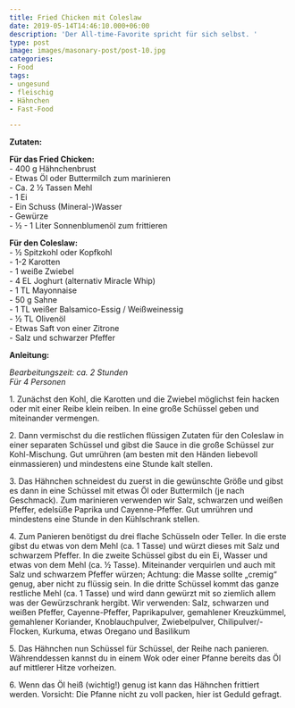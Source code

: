```yaml
---
title: Fried Chicken mit Coleslaw
date: 2019-05-14T14:46:10.000+06:00
description: 'Der All-time-Favorite spricht für sich selbst. '
type: post
image: images/masonary-post/post-10.jpg
categories:
- Food
tags:
- ungesund
- fleischig
- Hähnchen
- Fast-Food

---
```

**Zutaten:**

**Für das Fried Chicken:**  
\- 400 g Hähnchenbrust  
\- Etwas Öl oder Buttermilch zum marinieren  
\- Ca. 2 ½ Tassen Mehl  
\- 1 Ei  
\- Ein Schuss (Mineral-)Wasser  
\- Gewürze  
\- ½ - 1 Liter Sonnenblumenöl zum frittieren

**Für den Coleslaw:**  
\- ½ Spitzkohl oder Kopfkohl  
\- 1-2 Karotten  
\- 1 weiße Zwiebel  
\- 4 EL Joghurt (alternativ Miracle Whip)  
\- 1 TL Mayonnaise  
\- 50 g Sahne  
\- 1 TL weißer Balsamico-Essig / Weißweinessig  
\- ½ TL Olivenöl  
\- Etwas Saft von einer Zitrone  
\- Salz und schwarzer Pfeffer

**Anleitung:**

_Bearbeitungszeit: ca. 2 Stunden  
Für 4 Personen_

1\. Zunächst den Kohl, die Karotten und die Zwiebel möglichst fein hacken oder mit einer Reibe klein reiben. In eine große Schüssel geben und miteinander vermengen.

2\. Dann vermischst du die restlichen flüssigen Zutaten für den Coleslaw in einer separaten Schüssel und gibst die Sauce in die große Schüssel zur Kohl-Mischung. Gut umrühren (am besten mit den Händen liebevoll einmassieren) und mindestens eine Stunde kalt stellen.

3\. Das Hähnchen schneidest du zuerst in die gewünschte Größe und gibst es dann in eine Schüssel mit etwas Öl oder Buttermilch (je nach Geschmack). Zum marinieren verwenden wir Salz, schwarzen und weißen Pfeffer, edelsüße Paprika und Cayenne-Pfeffer. Gut umrühren und mindestens eine Stunde in den Kühlschrank stellen.

4\. Zum Panieren benötigst du drei flache Schüsseln oder Teller. In die erste gibst du etwas von dem Mehl (ca. 1 Tasse) und würzt dieses mit Salz und schwarzem Pfeffer. In die zweite Schüssel gibst du ein Ei, Wasser und etwas von dem Mehl (ca. ½ Tasse). Miteinander verquirlen und auch mit Salz und schwarzem Pfeffer würzen; Achtung: die Masse sollte „cremig“ genug, aber nicht zu flüssig sein. In die dritte Schüssel kommt das ganze restliche Mehl (ca. 1 Tasse) und wird dann gewürzt mit so ziemlich allem was der Gewürzschrank hergibt. Wir verwenden: Salz, schwarzen und weißen Pfeffer, Cayenne-Pfeffer, Paprikapulver, gemahlener Kreuzkümmel, gemahlener Koriander, Knoblauchpulver, Zwiebelpulver, Chilipulver/-Flocken, Kurkuma, etwas Oregano und Basilikum

5\. Das Hähnchen nun Schüssel für Schüssel, der Reihe nach panieren. Währenddessen kannst du in einem Wok oder einer Pfanne bereits das Öl auf mittlerer Hitze vorheizen.

6\. Wenn das Öl heiß (wichtig!) genug ist kann das Hähnchen frittiert werden. Vorsicht: Die Pfanne nicht zu voll packen, hier ist Geduld gefragt.